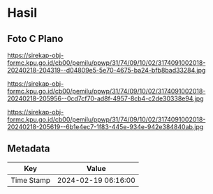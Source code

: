# Hasil

## Foto C Plano

https://sirekap-obj-formc.kpu.go.id/cb00/pemilu/ppwp/31/74/09/10/02/3174091002018-20240218-204319--d04809e5-5e70-4675-ba24-bfb8bad33284.jpg

https://sirekap-obj-formc.kpu.go.id/cb00/pemilu/ppwp/31/74/09/10/02/3174091002018-20240218-205956--0cd7cf70-ad8f-4957-8cb4-c2de30338e94.jpg

https://sirekap-obj-formc.kpu.go.id/cb00/pemilu/ppwp/31/74/09/10/02/3174091002018-20240218-205619--6b1e4ec7-1f83-445e-934e-942e384840ab.jpg


## Metadata

| Key        | Value               |
| ---------- | ------------------- |
| Time Stamp | 2024-02-19 06:16:00 |



